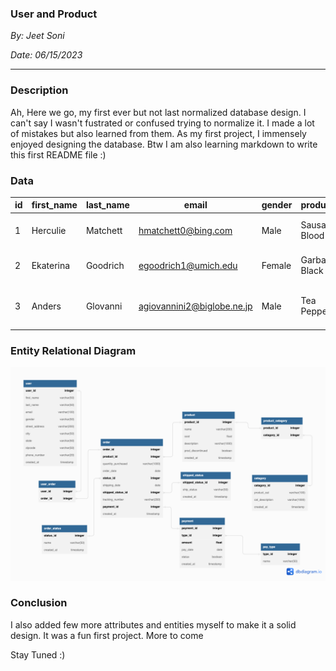 ### User and Product
*By: Jeet Soni*

*Date: 06/15/2023*
_______
### **Description**
Ah, Here we go, my first ever but not last normalized database design. I can't say I wasn't fustrated or confused trying to normalize it. I made a lot of mistakes but also learned from them. As my first project, I immensely enjoyed designing the database. Btw I am also learning markdown to write this first README file :)
### **Data**
| id | first_name | last_name | email | gender | product_name | cost | description   | discontinued  | order_date | ship_date | shipped_status | quantity |product_catagory | catagory_description | 
|---|---|---|---|---|---|---|---|---|---|---|---|---|---|---|
| 1 | Herculie | Matchett  | hmatchett0@bing.com  | Male  |Sausage - Blood Pudding   | $4.02  | Locally Sourced sausage  | False  | 12/2/22  | 12/21/22  | delivered  | 15  | Dairy  | Fashion and clothing  |
| 2 | Ekaterina  | Goodrich  | egoodrich1@umich.edu  | Female  | Garbag Bags - Black  | $4.78  | Locally Sourced bags  |  True | 11/25/22 | 12/27/22  | on-hold  | 47  | kitchen  | plastic and clothing |
| 3 | Anders  | Glovanni  | agiovannini2@biglobe.ne.jp  |  Male | Tea Peppermint  |  $3.55 | Fresh beans of peppermint tea  | False  | 12/1/22  | 12/29/22  | delivered  | 10  | Kitchen  | Something made in kitchen |

### **Entity Relational Diagram**

!["realtional diagram](ERdiagram.png)

### **Conclusion**

I also added few more attributes and entities myself to make it a solid design. It was a fun first project. More to come 

Stay Tuned :)


